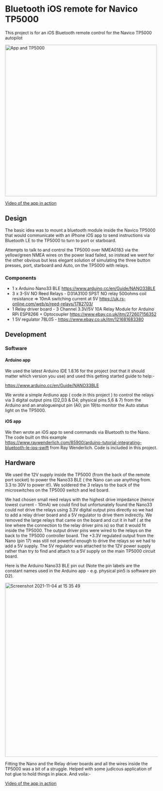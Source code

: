 # Bluetooth iOS remote for Navico TP5000

This project is for an iOS Bluetooth remote control for the Navico TP5000 autopilot

<img src="https://user-images.githubusercontent.com/463068/140337885-da3f190a-4a87-4f6d-9f18-b0aabbac31da.jpeg" alt="App and TP5000" width="500"/>

[Video of the app in action](https://youtu.be/SloeDqlF8rE)

## Design
The basic idea was to mount a bluetooth module inside the Navico TP5000 that would communicate with an iPhone iOS app to send instructions via Bluetooth LE to the TP5000 to turn to port or starboard.

Attempts to talk to and control the TP5000 over NMEA0183 via the yellow/green NMEA wires on the power lead failed, so instead we went for the other obvious but less elegant solution of simulating the three button presses, port, starboard and Auto, on the TP5000 with relays.

### Components
- 1 x Arduino Nano33 BLE https://www.arduino.cc/en/Guide/NANO33BLE
- 3 x 3-5V NO Reed Relays -  D31A3100 SPST NO relay 500ohms coil resistance =>  10mA switching current at 5V https://uk.rs-online.com/web/p/reed-relays/1782703/
- 1 Relay driver board - 3 Channel 3.3V/5V 10A Relay Module for Arduino RPi ESP8266 + Optocoupler https://www.ebay.co.uk/itm/272607156352
- 1 5V regulator 78L05 - https://www.ebay.co.uk/itm/121681683380

## Development
### Software
#### Arduino app
We used the latest Arduino IDE 1.8.16 for the project (not that it should matter which version you use) and used this getting started guide to help:-

https://www.arduino.cc/en/Guide/NANO33BLE

We wrote a simple Ardiuno app ( code in this project ) to control the relays via 3 digital output pins (D2,D3 & D4; physical pins 5,6 & 7) from the Arduino and an analogueinput pin (A0; pin 19)to monitor the Auto status light on the TP5000. 

#### iOS app
We then wrote an iOS app to send commands via Bluetooth to the Nano. The code built on this example https://www.raywenderlich.com/85900/arduino-tutorial-integrating-bluetooth-le-ios-swift from Ray Wenderlich. Code is included in this project.

## Hardware
We used the 12V supply inside the TP5000 (from the back of the remote port socket) to power the Nano33 BLE ( the Nano can use anything from. 3.3 to 30V to power it!).
We soldered the 3 relays to the back of the microswitches on the TP5000 switch and led board.

We had chosen small reed relays with the highest drive impedance (hence lowest current -  10mA) we could find but unfortunately found the Nano33 could not drive the relays using 3.3V digital output pins directly so we had to add a relay driver board and a 5V regulator to drive them indirectly. We removed the large relays that came on the board and cut it in half ( at the line where the connection to the relay driver pins is) so that it would fit inside the TP5000. The output driver pins were wired to the relays on the back to the TP5000 controller board. The +3.3V regulated output from the Nano (pin 17) was still not powerful enough to drive the relays so we had to add a 5V supply. The 5V regulator was attached to the 12V power supply rather than try to find and attach to a 5V supply on the main TP5000 circuit board.

Here is the Arduino Nano33 BLE pin out (Note the pin labels are the constant names used in the Arduino app - e.g. physical pin5 is software pin D2).

<img width="574" alt="Screenshot 2021-11-04 at 15 35 49" src="https://user-images.githubusercontent.com/463068/140360352-0740f7b8-dcc0-4869-835b-e54d204a1956.png">

Fitting the Nano and the Relay driver boards and all the wires inside the TP5000 was a bit of a struggle. Helped with some judicous application of hot glue to hold things in place. And voila:-

[Video of the app in action](https://youtu.be/SloeDqlF8rE)

